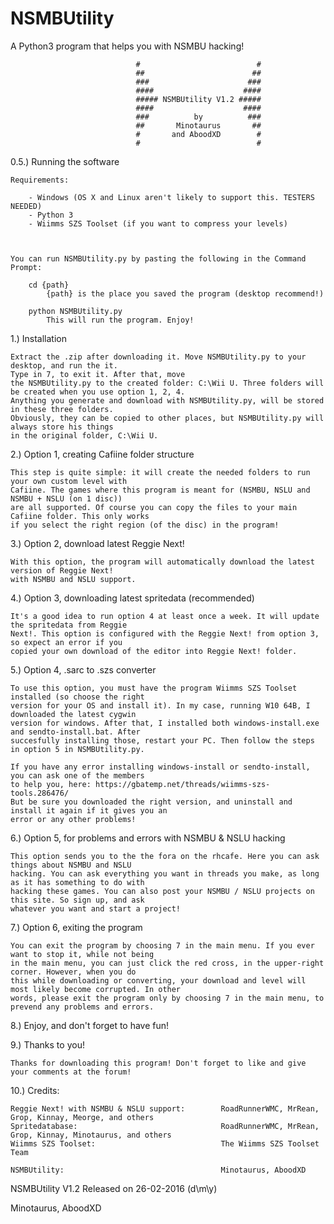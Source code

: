 # NSMBUtility
A Python3 program that helps you with NSMBU hacking!

                                #                          #
                                ##                        ##
                                ###                      ###
                                ####                    ####
                                ##### NSMBUtility V1.2 #####
                                ####                    ####
                                ###          by          ###
                                ##       Minotaurus       ##
                                #       and AboodXD        #
                                #                          #


0.5.) Running the software

    Requirements:

        - Windows (OS X and Linux aren't likely to support this. TESTERS NEEDED)
        - Python 3
        - Wiimms SZS Toolset (if you want to compress your levels)



    You can run NSMBUtility.py by pasting the following in the Command Prompt:

        cd {path}
            {path} is the place you saved the program (desktop recommend!)

        python NSMBUtility.py
            This will run the program. Enjoy!
            


1.) Installation

    Extract the .zip after downloading it. Move NSMBUtility.py to your desktop, and run the it.
    Type in 7, to exit it. After that, move
    the NSMBUtility.py to the created folder: C:\Wii U. Three folders will be created when you use option 1, 2, 4.
    Anything you generate and download with NSMBUtility.py, will be stored in these three folders.
    Obviously, they can be copied to other places, but NSMBUtility.py will always store his things
    in the original folder, C:\Wii U.
    
    
2.) Option 1, creating Cafiine folder structure
    
    This step is quite simple: it will create the needed folders to run your own custom level with
    Cafiine. The games where this program is meant for (NSMBU, NSLU and NSMBU + NSLU (on 1 disc))
    are all supported. Of course you can copy the files to your main Cafiine folder. This only works
    if you select the right region (of the disc) in the program!
    
    
3.) Option 2, download latest Reggie Next!
    
    With this option, the program will automatically download the latest version of Reggie Next!
    with NSMBU and NSLU support.
    
    
4.) Option 3, downloading latest spritedata (recommended)

    It's a good idea to run option 4 at least once a week. It will update the spritedata from Reggie
    Next!. This option is configured with the Reggie Next! from option 3, so expect an error if you
    copied your own download of the editor into Reggie Next! folder.
    
    
5.) Option 4, .sarc to .szs converter

    To use this option, you must have the program Wiimms SZS Toolset installed (so choose the right
    version for your OS and install it). In my case, running W10 64B, I downloaded the latest cygwin
    version for windows. After that, I installed both windows-install.exe and sendto-install.bat. After
    succesfully installing those, restart your PC. Then follow the steps in option 5 in NSMBUtility.py.
    
    If you have any error installing windows-install or sendto-install, you can ask one of the members
    to help you, here: https://gbatemp.net/threads/wiimms-szs-tools.286476/
    But be sure you downloaded the right version, and uninstall and install it again if it gives you an
    error or any other problems!
    
    
6.) Option 5, for problems and errors with NSMBU & NSLU hacking

    This option sends you to the the fora on the rhcafe. Here you can ask things about NSMBU and NSLU
    hacking. You can ask everything you want in threads you make, as long as it has something to do with
    hacking these games. You can also post your NSMBU / NSLU projects on this site. So sign up, and ask
    whatever you want and start a project!
    
    
7.) Option 6, exiting the program

    You can exit the program by choosing 7 in the main menu. If you ever want to stop it, while not being
    in the main menu, you can just click the red cross, in the upper-right corner. However, when you do
    this while downloading or converting, your download and level will most likely become corrupted. In other
    words, please exit the program only by choosing 7 in the main menu, to prevend any problems and errors.
    
    
8.) Enjoy, and don't forget to have fun!


9.) Thanks to you!

    Thanks for downloading this program! Don't forget to like and give your comments at the forum!
    
    
10.) Credits:

    Reggie Next! with NSMBU & NSLU support:        RoadRunnerWMC, MrRean, Grop, Kinnay, Meorge, and others
    Spritedatabase:                                RoadRunnerWMC, MrRean, Grop, Kinnay, Minotaurus, and others
    Wiimms SZS Toolset:                            The Wiimms SZS Toolset Team

    NSMBUtility:                                   Minotaurus, AboodXD
    
    


    
NSMBUtility V1.2
Released on 26-02-2016 (d\m\y)

Minotaurus, AboodXD
    
    
